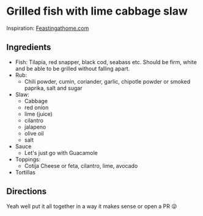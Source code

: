 # Grilled fish with lime cabbage slaw

Inspiration: [Feastingathome.com](https://www.feastingathome.com/grilled-fish-tacos-with-cabbage-slaw/)

## Ingredients

* Fish: Tilapia, red snapper, black cod, seabass etc. Should be firm, white and be able to be grilled without falling apart.
* Rub:
  * Chili powder, cumin, coriander, garlic, chipotle powder or smoked paprika, salt and sugar
* Slaw:
  * Cabbage
  * red onion
  * lime (juice)
  * cilantro
  * jalapeno
  * olive oil
  * salt
* Sauce
  * Let's just go with Guacamole
* Toppings:
  * Cotija Cheese or feta, cilantro, lime, avocado
* Tortillas

## Directions

Yeah well put it all together in a way it makes sense or open a PR :stuck_out_tongue_winking_eye:
